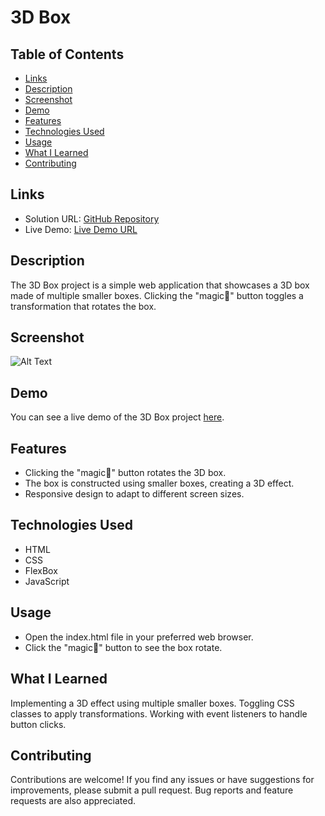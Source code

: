 # 3D Box

## Table of Contents

- [Links](#links)
- [Description](#description)
- [Screenshot](#screenshot)
- [Demo](#demo)
- [Features](#features)
- [Technologies Used](#technologies-used)
- [Usage](#usage)
- [What I Learned](#what-i-learned)
- [Contributing](#contributing)

## Links

- Solution URL: [GitHub Repository](https://github.com/aruntutter/3d-box)
- Live Demo: [Live Demo URL](https://aruntutter.github.io/3d-box/)

## Description

The 3D Box project is a simple web application that showcases a 3D box made of multiple smaller boxes. Clicking the "magic🎩" button toggles a transformation that rotates the box.

## Screenshot

![Alt Text](<>)

## Demo

You can see a live demo of the 3D Box project [here](https://sprightly-dieffenbachia-057c35.netlify.app).

## Features

- Clicking the "magic🎩" button rotates the 3D box.
- The box is constructed using smaller boxes, creating a 3D effect.
- Responsive design to adapt to different screen sizes.

## Technologies Used

- HTML
- CSS
- FlexBox
- JavaScript

## Usage

- Open the index.html file in your preferred web browser.
- Click the "magic🎩" button to see the box rotate.

## What I Learned

Implementing a 3D effect using multiple smaller boxes.
Toggling CSS classes to apply transformations.
Working with event listeners to handle button clicks.

## Contributing

Contributions are welcome! If you find any issues or have suggestions for improvements, please submit a pull request. Bug reports and feature requests are also appreciated.